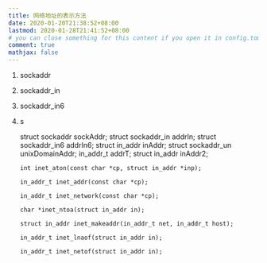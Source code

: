 ```yaml
---
title: 网络地址的表示方法
date: 2020-01-20T21:38:52+08:00
lastmod: 2020-01-28T21:41:52+08:00
# you can close something for this content if you open it in config.toml.
comment: true
mathjax: false
---
```


1. sockaddr
2. sockaddr_in
3. sockaddr_in6
4. s

   struct sockaddr sockAddr;
   struct sockaddr_in addrIn;
   struct sockaddr_in6 addrIn6;
   struct in_addr inAddr;
   struct sockaddr_un unixDomainAddr;
   in_addr_t addrT;
   struct in_addr inAddr2;

       int inet_aton(const char *cp, struct in_addr *inp);

       in_addr_t inet_addr(const char *cp);

       in_addr_t inet_network(const char *cp);

       char *inet_ntoa(struct in_addr in);

       struct in_addr inet_makeaddr(in_addr_t net, in_addr_t host);

       in_addr_t inet_lnaof(struct in_addr in);

       in_addr_t inet_netof(struct in_addr in);
